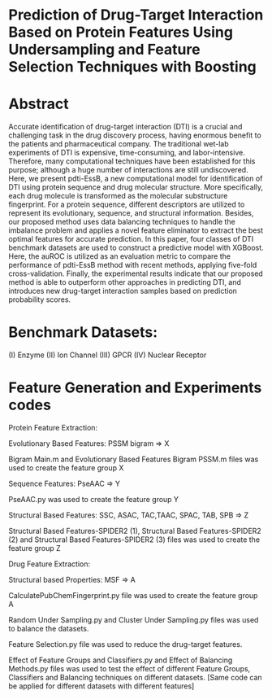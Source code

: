 # Prediction of Drug-Target Interaction Based on Protein Features Using  Undersampling and Feature Selection Techniques with Boosting

# Abstract
Accurate identification of drug-target interaction (DTI) is a crucial and challenging task in the drug
discovery process, having enormous benefit to the patients and pharmaceutical company. The
traditional wet-lab experiments of DTI is expensive, time-consuming, and labor-intensive.
Therefore, many computational techniques have been established for this purpose; although a huge
number of interactions are still undiscovered. Here, we present pdti-EssB, a new computational
model for identification of DTI using protein sequence and drug molecular structure. More
specifically, each drug molecule is transformed as the molecular substructure fingerprint. For a
protein sequence, different descriptors are utilized to represent its evolutionary, sequence, and
structural information. Besides, our proposed method uses data balancing techniques to handle the
imbalance problem and applies a novel feature eliminator to extract the best optimal features for
accurate prediction. In this paper, four classes of DTI benchmark datasets are used to construct a
predictive model with XGBoost. Here, the auROC is utilized as an evaluation metric to compare
the performance of pdti-EssB method with recent methods, applying five-fold cross-validation.
Finally, the experimental results indicate that our proposed method is able to outperform other
approaches in predicting DTI, and introduces new drug-target interaction samples based on
prediction probability scores.

# Benchmark Datasets:

(I) Enzyme (II) Ion Channel (III) GPCR (IV) Nuclear Receptor



# Feature Generation and Experiments codes

Protein Feature Extraction: 

Evolutionary Based Features: PSSM bigram => X

Bigram Main.m and Evolutionary Based Features Bigram PSSM.m files was used to create the feature group X

Sequence Features: PseAAC => Y

PseAAC.py was used to create the feature group Y 

Structural Based Features: SSC, ASAC, TAC,TAAC, SPAC, TAB, SPB => Z

Structural Based Features-SPIDER2 (1), Structural Based Features-SPIDER2 (2) and Structural Based Features-SPIDER2 (3) files was used to create the feature group Z

Drug Feature Extraction:

Structural based Properties: MSF  => A

CalculatePubChemFingerprint.py file was used to create the feature group A


Random Under Sampling.py and Cluster Under Sampling.py files was used to balance the datasets. 
 
Feature Selection.py file was used to reduce the drug-target features.

Effect of Feature Groups and Classifiers.py and Effect of Balancing Methods.py files was used to test the effect of different Feature Groups, Classifiers and Balancing techniques on different datasets. [Same code can be applied for different datasets with different features]









